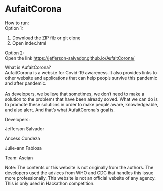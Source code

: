 # AufaitCorona
How to run:<br>
Option 1:
1. Download the ZIP file or git clone
2. Open index.html

Option 2:<br>
Open the link https://jefferson-salvador.github.io/AufaitCorona/

What is AufaitCorona?<br>
AufaitCorona is a website for Covid-19 awareness. It also provides links to other website and applications that can help people survive this pandemic and after pandemic. <br><br>
As developers, we believe that sometimes, we don't need to make a solution to the problems that have been already solved. What we can do is to promote these solutions in order to make people aware, knowledgeable, and also alert. And that's what AufaitCorona's goal is.

Developers:

Jefferson Salvador

Ancess Condeza

Julie-ann Fabiosa

Team: Ascian

Note: 
The contents or this website is not originally from the authors. The developers used the advices from WHO and CDC that handles this issue more professionally. This website is not an official website of any agency. This is only used in Hackathon competition.
